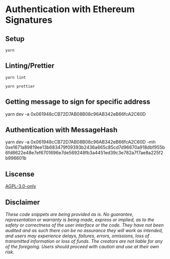 # Authentication with Ethereum Signatures

## Setup

```
yarn
```

## Linting/Prettier

```
yarn lint

yarn prettier
```

## Getting message to sign for specific address

yarn dev -a 0x061948cCB72D7AB08B08c96AB342eB66fcA2C60D

## Authentication with MessageHash

yarn dev -a 0x061948cCB72D7AB08B08c96AB342eB66fcA2C60D -mh 0xe1671a89819ee13b683479f09393b2436a665c85cd7d96670a918dbf955b6fd8622e48e7ef6701696e7de569248fb3a4451ed39c3e782a7f7ae8a225f2b996601b

## Liscense

[AGPL-3.0-only](https://github.com/abrandec/code-graveyard/blob/master/LICENSE)

## Disclaimer

_These code snippets are being provided as is. No guarantee, representation or warranty is being made, express or implied, as to the safety or correctness of the user interface or the code. They have not been audited and as such there can be no assurance they will work as intended, and users may experience delays, failures, errors, omissions, loss of transmitted information or loss of funds. The creators are not liable for any of the foregoing. Users should proceed with caution and use at their own risk._
